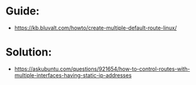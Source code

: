 # Guide:
- https://kb.bluvalt.com/howto/create-multiple-default-route-linux/

# Solution:
- https://askubuntu.com/questions/921654/how-to-control-routes-with-multiple-interfaces-having-static-ip-addresses
